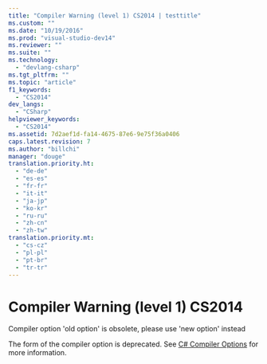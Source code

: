 ```yaml
---
title: "Compiler Warning (level 1) CS2014 | testtitle"
ms.custom: ""
ms.date: "10/19/2016"
ms.prod: "visual-studio-dev14"
ms.reviewer: ""
ms.suite: ""
ms.technology: 
  - "devlang-csharp"
ms.tgt_pltfrm: ""
ms.topic: "article"
f1_keywords: 
  - "CS2014"
dev_langs: 
  - "CSharp"
helpviewer_keywords: 
  - "CS2014"
ms.assetid: 7d2aef1d-fa14-4675-87e6-9e75f36a0406
caps.latest.revision: 7
ms.author: "billchi"
manager: "douge"
translation.priority.ht: 
  - "de-de"
  - "es-es"
  - "fr-fr"
  - "it-it"
  - "ja-jp"
  - "ko-kr"
  - "ru-ru"
  - "zh-cn"
  - "zh-tw"
translation.priority.mt: 
  - "cs-cz"
  - "pl-pl"
  - "pt-br"
  - "tr-tr"
---
```

# Compiler Warning (level 1) CS2014
Compiler option 'old option' is obsolete, please use 'new option' instead  
  
 The form of the compiler option is deprecated. See [C# Compiler Options](../Topic/C%23%20Compiler%20Options.md) for more information.